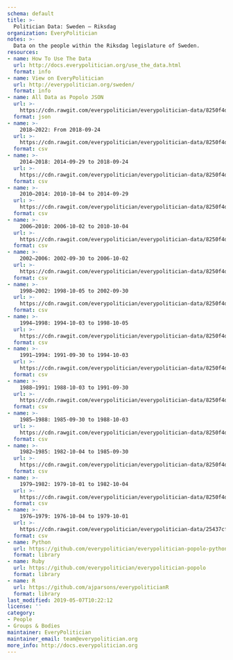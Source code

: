 ```yaml
---
schema: default
title: >-
  Politician Data: Sweden — Riksdag
organization: EveryPolitician
notes: >-
  Data on the people within the Riksdag legislature of Sweden.
resources:
- name: How To Use The Data
  url: http://docs.everypolitician.org/use_the_data.html
  format: info
- name: View on EveryPolitician
  url: http://everypolitician.org/sweden/
  format: info
- name: All Data as Popolo JSON
  url: >-
    https://cdn.rawgit.com/everypolitician/everypolitician-data/8250f4d216bfe83f4f719772f585f670d54fa9b2/data/Sweden/Riksdag/ep-popolo-v1.0.json
  format: json
- name: >-
    2018–2022: From 2018-09-24
  url: >-
    https://cdn.rawgit.com/everypolitician/everypolitician-data/8250f4d216bfe83f4f719772f585f670d54fa9b2/data/Sweden/Riksdag/term-2018.csv
  format: csv
- name: >-
    2014–2018: 2014-09-29 to 2018-09-24
  url: >-
    https://cdn.rawgit.com/everypolitician/everypolitician-data/8250f4d216bfe83f4f719772f585f670d54fa9b2/data/Sweden/Riksdag/term-2014.csv
  format: csv
- name: >-
    2010–2014: 2010-10-04 to 2014-09-29
  url: >-
    https://cdn.rawgit.com/everypolitician/everypolitician-data/8250f4d216bfe83f4f719772f585f670d54fa9b2/data/Sweden/Riksdag/term-2010.csv
  format: csv
- name: >-
    2006–2010: 2006-10-02 to 2010-10-04
  url: >-
    https://cdn.rawgit.com/everypolitician/everypolitician-data/8250f4d216bfe83f4f719772f585f670d54fa9b2/data/Sweden/Riksdag/term-2006.csv
  format: csv
- name: >-
    2002–2006: 2002-09-30 to 2006-10-02
  url: >-
    https://cdn.rawgit.com/everypolitician/everypolitician-data/8250f4d216bfe83f4f719772f585f670d54fa9b2/data/Sweden/Riksdag/term-2002.csv
  format: csv
- name: >-
    1998–2002: 1998-10-05 to 2002-09-30
  url: >-
    https://cdn.rawgit.com/everypolitician/everypolitician-data/8250f4d216bfe83f4f719772f585f670d54fa9b2/data/Sweden/Riksdag/term-1998.csv
  format: csv
- name: >-
    1994–1998: 1994-10-03 to 1998-10-05
  url: >-
    https://cdn.rawgit.com/everypolitician/everypolitician-data/8250f4d216bfe83f4f719772f585f670d54fa9b2/data/Sweden/Riksdag/term-1994.csv
  format: csv
- name: >-
    1991–1994: 1991-09-30 to 1994-10-03
  url: >-
    https://cdn.rawgit.com/everypolitician/everypolitician-data/8250f4d216bfe83f4f719772f585f670d54fa9b2/data/Sweden/Riksdag/term-1991.csv
  format: csv
- name: >-
    1988–1991: 1988-10-03 to 1991-09-30
  url: >-
    https://cdn.rawgit.com/everypolitician/everypolitician-data/8250f4d216bfe83f4f719772f585f670d54fa9b2/data/Sweden/Riksdag/term-1988.csv
  format: csv
- name: >-
    1985–1988: 1985-09-30 to 1988-10-03
  url: >-
    https://cdn.rawgit.com/everypolitician/everypolitician-data/8250f4d216bfe83f4f719772f585f670d54fa9b2/data/Sweden/Riksdag/term-1985.csv
  format: csv
- name: >-
    1982–1985: 1982-10-04 to 1985-09-30
  url: >-
    https://cdn.rawgit.com/everypolitician/everypolitician-data/8250f4d216bfe83f4f719772f585f670d54fa9b2/data/Sweden/Riksdag/term-1982.csv
  format: csv
- name: >-
    1979–1982: 1979-10-01 to 1982-10-04
  url: >-
    https://cdn.rawgit.com/everypolitician/everypolitician-data/8250f4d216bfe83f4f719772f585f670d54fa9b2/data/Sweden/Riksdag/term-1979.csv
  format: csv
- name: >-
    1976–1979: 1976-10-04 to 1979-10-01
  url: >-
    https://cdn.rawgit.com/everypolitician/everypolitician-data/25437cf88e55c1aa37fb3f7b1738caedae63810e/data/Sweden/Riksdag/term-1976.csv
  format: csv
- name: Python
  url: https://github.com/everypolitician/everypolitician-popolo-python
  format: library
- name: Ruby
  url: https://github.com/everypolitician/everypolitician-popolo
  format: library
- name: R
  url: https://github.com/ajparsons/everypoliticianR
  format: library
last_modified: 2019-05-07T10:22:12
license: ''
category:
- People
- Groups & Bodies
maintainer: EveryPolitician
maintainer_email: team@everypolitician.org
more_info: http://docs.everypolitician.org
---
```

